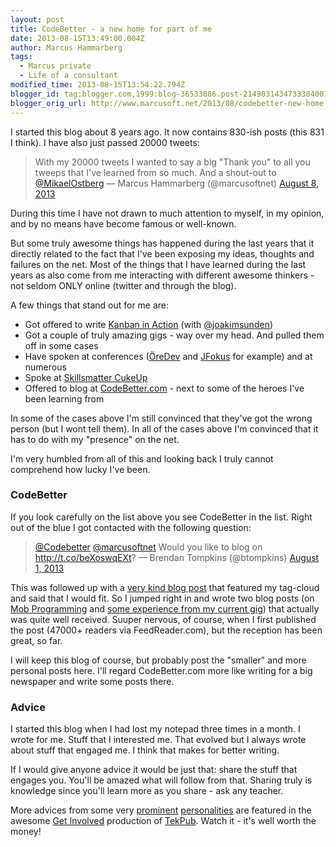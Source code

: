 ```yaml
---
layout: post
title: CodeBetter - a new home for part of me
date: 2013-08-15T13:49:00.004Z
author: Marcus Hammarberg
tags:
  - Marcus private
  - Life of a consultant
modified_time: 2013-08-15T13:54:22.794Z
blogger_id: tag:blogger.com,1999:blog-36533086.post-2149031434733384001
blogger_orig_url: http://www.marcusoft.net/2013/08/codebetter-new-home-for-part-of-me.html
---
```



<div dir="ltr" style="text-align: left;" trbidi="on">

I started this blog about 8 years ago. It now contains 830-ish posts
(this 831 I think). I have also just passed 20000 tweets:

> With my 20000 tweets I wanted to say a big "Thank you" to all you
> tweeps that I've learned from so much. And a shout-out to
> [@MikaelOstberg](https://twitter.com/MikaelOstberg)
> — Marcus Hammarberg (@marcusoftnet) [August 8,
> 2013](https://twitter.com/marcusoftnet/statuses/365403406258536448)

During this time I have not drawn to much attention to myself, in my
opinion, and by no means have become famous or well-known.

But some truly awesome things has happened during the last years that it
directly related to the fact that I've been exposing my ideas, thoughts
and failures on the net. Most of the things that I have learned during
the last years as also come from me interacting with different awesome
thinkers - not seldom ONLY online (twitter and through the blog).


A few things that stand out for me are:

-   Got offered to write
    <a href="http://bit.ly/theKanbanBook" target="_blank">Kanban in
    Action</a> (with <a href="http://twitter.com/joakimsunden"
    target="_blank">@joakimsunden</a>)
-   Got a couple of truly amazing gigs - way over my head. And pulled
    them off in some cases
-   Have spoken at conferences
    (<a href="http://oredev.org/2013" target="_blank">ÖreDev</a> and
    <a href="http://www.jfokus.se/" target="_blank">JFokus</a> for
    example) and at numerous
-   Spoke at <a
    href="http://skillsmatter.com/podcast/agile-testing/cuke-envy-a-dot-net-programmers-attempt-to-catch-up"
    target="_blank">Skillsmatter CukeUp</a> 
-   Offered to blog at [CodeBetter.com](http://codebetter.com/) - next
    to some of the heroes I've been learning from

<div>

In some of the cases above I'm still convinced that they've got the
wrong person (but I wont tell them). In all of the cases above I'm
convinced that it has to do with my "presence" on the net. 

</div>

<div>
</div>

<div>

I'm very humbled from all of this and looking back I truly cannot
comprehend how lucky I've been. 

</div>

### CodeBetter

<div>

If you look carefully on the list above you see CodeBetter in the list.
Right out of the blue I got contacted with the following question:

</div>

<div>

> [@Codebetter](https://twitter.com/Codebetter)
> [@marcusoftnet](https://twitter.com/marcusoftnet) Would you like to
> blog on <http://t.co/beXoswqEXt>?
> — Brendan Tompkins (@btompkins) [August 1,
> 2013](https://twitter.com/btompkins/statuses/362963570784354304)

</div>

<div>

This was followed up with a <a
href="http://codebetter.com/brendantompkins/2013/08/02/welcome-marcus-hammarberg/"
target="_blank">very kind blog post</a> that featured my tag-cloud and
said that I would fit. So I jumped right in and wrote two blog posts (on
<a
href="http://codebetter.com/marcushammarberg/2013/08/06/mob-programming/"
target="_blank">Mob Programming</a> and <a
href="http://codebetter.com/marcushammarberg/2013/08/13/some-tools-for-improved-focus-improve-teamwork-and-faster-delivery/"
target="_blank">some experience from my current gig</a>) that actually
was quite well received. Suuper nervous, of course, when I first
published the post (47000+ readers via FeedReader.com), but the
reception has been great, so far.

I will keep this blog of course, but probably post the "smaller" and
more personal posts here. I'll regard CodeBetter.com more like writing
for a big newspaper and write some posts there.

### Advice

<div style="text-align: left;">

I started this blog when I had lost my notepad three times in a month. I
wrote for me. Stuff that I interested me. That evolved but I always
wrote about stuff that engaged me. I think that makes for better
writing. 

</div>

<div style="text-align: left;">
</div>

<div style="text-align: left;">

If I would give anyone advice it would be just that: share the stuff
that engages you. You'll be amazed what will follow from that. Sharing
truly is knowledge since you'll learn more as you share - ask any
teacher.    

</div>

</div>

<div>


More advices from some very
<a href="http://www.hanselman.com/" target="_blank">prominent</a>
<a href="http://wekeroad.com/" target="_blank">personalities</a> are
featured in the awesome
<a href="http://tekpub.com/products/get-involved" target="_blank">Get
Involved</a> production of
<a href="http://tekpub.com/" target="_blank">TekPub</a>. Watch it - it's
well worth the money!

</div>

<div>
</div>

</div>

